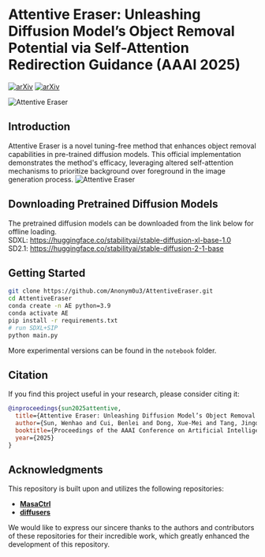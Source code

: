 # Attentive Eraser: Unleashing Diffusion Model’s Object Removal Potential via Self-Attention Redirection Guidance (AAAI 2025)
[![arXiv](https://img.shields.io/badge/arXiv-AttentiveEraser-<COLOR>.svg)](https://arxiv.org/abs/2412.12974) [![arXiv](https://img.shields.io/badge/paper-AttentiveEraser-b31b1b.svg)](https://arxiv.org/pdf/2412.12974)

![Attentive Eraser](http://industry-algo.oss-cn-zhangjiakou.aliyuncs.com/tmp/tiankai/moreresults.png "The object removal results of Attentive Eraser.")

## Introduction
Attentive Eraser is a novel tuning-free method that enhances object removal capabilities in pre-trained diffusion models. This official implementation demonstrates the method's efficacy, leveraging altered self-attention mechanisms to prioritize background over foreground in the image generation process.
![Attentive Eraser](http://industry-algo.oss-cn-zhangjiakou.aliyuncs.com/tmp/tiankai/RG.png "The overview of our proposed Attentive Eraser")

## Downloading Pretrained Diffusion Models
The pretrained diffusion models can be downloaded from the link below for offline loading.  
SDXL: <https://huggingface.co/stabilityai/stable-diffusion-xl-base-1.0>  
SD2.1: <https://huggingface.co/stabilityai/stable-diffusion-2-1-base>

## Getting Started
```bash
git clone https://github.com/Anonym0u3/AttentiveEraser.git
cd AttentiveEraser
conda create -n AE python=3.9
conda activate AE
pip install -r requirements.txt
# run SDXL+SIP
python main.py
```

More experimental versions can be found in the `notebook` folder.
## Citation
If you find this project useful in your research, please consider citing it:

```bibtex
@inproceedings{sun2025attentive,
  title={Attentive Eraser: Unleashing Diffusion Model’s Object Removal Potential via Self-Attention Redirection Guidance},
  author={Sun, Wenhao and Cui, Benlei and Dong, Xue-Mei and Tang, Jingqun},
  booktitle={Proceedings of the AAAI Conference on Artificial Intelligence},
  year={2025}
}
```
## Acknowledgments

This repository is built upon and utilizes the following repositories:

- **[MasaCtrl](https://github.com/TencentARC/MasaCtrl)**
- **[diffusers](https://github.com/huggingface/diffusers)**

We would like to express our sincere thanks to the authors and contributors of these repositories for their incredible work, which greatly enhanced the development of this repository.

